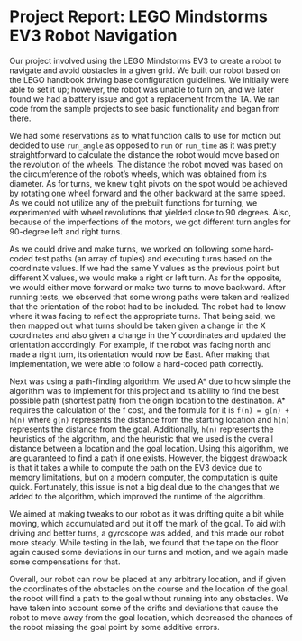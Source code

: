 # Project Report: LEGO Mindstorms EV3 Robot Navigation

Our project involved using the LEGO Mindstorms EV3 to create a robot to navigate and avoid obstacles in a given grid. We built our robot based on the LEGO handbook driving base configuration guidelines. We initially were able to set it up; however, the robot was unable to turn on, and we later found we had a battery issue and got a replacement from the TA. We ran code from the sample projects to see basic functionality and began from there.

We had some reservations as to what function calls to use for motion but decided to use `run_angle` as opposed to `run` or `run_time` as it was pretty straightforward to calculate the distance the robot would move based on the revolution of the wheels. The distance the robot moved was based on the circumference of the robot’s wheels, which was obtained from its diameter. As for turns, we knew tight pivots on the spot would be achieved by rotating one wheel forward and the other backward at the same speed. As we could not utilize any of the prebuilt functions for turning, we experimented with wheel revolutions that yielded close to 90 degrees. Also, because of the imperfections of the motors, we got different turn angles for 90-degree left and right turns.

As we could drive and make turns, we worked on following some hard-coded test paths (an array of tuples) and executing turns based on the coordinate values. If we had the same Y values as the previous point but different X values, we would make a right or left turn. As for the opposite, we would either move forward or make two turns to move backward. After running tests, we observed that some wrong paths were taken and realized that the orientation of the robot had to be included. The robot had to know where it was facing to reflect the appropriate turns. That being said, we then mapped out what turns should be taken given a change in the X coordinates and also given a change in the Y coordinates and updated the orientation accordingly. For example, if the robot was facing north and made a right turn, its orientation would now be East. After making that implementation, we were able to follow a hard-coded path correctly.

Next was using a path-finding algorithm. We used A* due to how simple the algorithm was to implement for this project and its ability to find the best possible path (shortest path) from the origin location to the destination. A* requires the calculation of the f cost, and the formula for it is `f(n) = g(n) + h(n)` where `g(n)` represents the distance from the starting location and `h(n)` represents the distance from the goal. Additionally, `h(n)` represents the heuristics of the algorithm, and the heuristic that we used is the overall distance between a location and the goal location. Using this algorithm, we are guaranteed to find a path if one exists. However, the biggest drawback is that it takes a while to compute the path on the EV3 device due to memory limitations, but on a modern computer, the computation is quite quick. Fortunately, this issue is not a big deal due to the changes that we added to the algorithm, which improved the runtime of the algorithm.

We aimed at making tweaks to our robot as it was drifting quite a bit while moving, which accumulated and put it off the mark of the goal. To aid with driving and better turns, a gyroscope was added, and this made our robot more steady. While testing in the lab, we found that the tape on the floor again caused some deviations in our turns and motion, and we again made some compensations for that.

Overall, our robot can now be placed at any arbitrary location, and if given the coordinates of the obstacles on the course and the location of the goal, the robot will find a path to the goal without running into any obstacles. We have taken into account some of the drifts and deviations that cause the robot to move away from the goal location, which decreased the chances of the robot missing the goal point by some additive errors.

